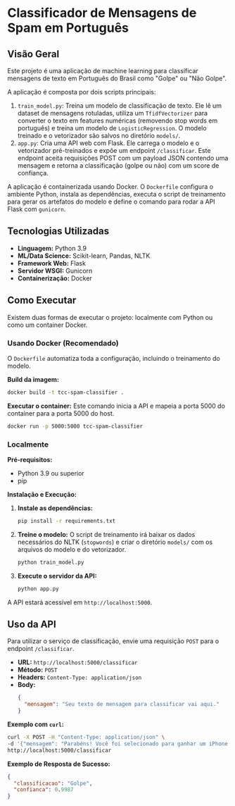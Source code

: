 # Classificador de Mensagens de Spam em Português

## Visão Geral

Este projeto é uma aplicação de machine learning para classificar mensagens de texto em Português do Brasil como "Golpe" ou "Não Golpe".

A aplicação é composta por dois scripts principais:

1.  `train_model.py`: Treina um modelo de classificação de texto. Ele lê um dataset de mensagens rotuladas, utiliza um `TfidfVectorizer` para converter o texto em features numéricas (removendo stop words em português) e treina um modelo de `LogisticRegression`. O modelo treinado e o vetorizador são salvos no diretório `models/`.
2.  `app.py`: Cria uma API web com Flask. Ele carrega o modelo e o vetorizador pré-treinados e expõe um endpoint `/classificar`. Este endpoint aceita requisições POST com um payload JSON contendo uma mensagem e retorna a classificação (golpe ou não) com um score de confiança.

A aplicação é containerizada usando Docker. O `Dockerfile` configura o ambiente Python, instala as dependências, executa o script de treinamento para gerar os artefatos do modelo e define o comando para rodar a API Flask com `gunicorn`.

## Tecnologias Utilizadas

*   **Linguagem:** Python 3.9
*   **ML/Data Science:** Scikit-learn, Pandas, NLTK
*   **Framework Web:** Flask
*   **Servidor WSGI:** Gunicorn
*   **Containerização:** Docker

## Como Executar

Existem duas formas de executar o projeto: localmente com Python ou como um container Docker.

### Usando Docker (Recomendado)

O `Dockerfile` automatiza toda a configuração, incluindo o treinamento do modelo.

**Build da imagem:**
```bash
docker build -t tcc-spam-classifier .
```

**Executar o container:**
Este comando inicia a API e mapeia a porta 5000 do container para a porta 5000 do host.
```bash
docker run -p 5000:5000 tcc-spam-classifier
```

### Localmente

**Pré-requisitos:**
*   Python 3.9 ou superior
*   pip

**Instalação e Execução:**

1.  **Instale as dependências:**
    ```bash
    pip install -r requirements.txt
    ```

2.  **Treine o modelo:**
    O script de treinamento irá baixar os dados necessários do NLTK (`stopwords`) e criar o diretório `models/` com os arquivos do modelo e do vetorizador.
    ```bash
    python train_model.py
    ```

3.  **Execute o servidor da API:**
    ```bash
    python app.py
    ```
A API estará acessível em `http://localhost:5000`.

## Uso da API

Para utilizar o serviço de classificação, envie uma requisição `POST` para o endpoint `/classificar`.

*   **URL:** `http://localhost:5000/classificar`
*   **Método:** `POST`
*   **Headers:** `Content-Type: application/json`
*   **Body:**
    ```json
    {
      "mensagem": "Seu texto de mensagem para classificar vai aqui."
    }
    ```

**Exemplo com `curl`:**
```bash
curl -X POST -H "Content-Type: application/json" \
-d '{"mensagem": "Parabéns! Você foi selecionado para ganhar um iPhone 15. Clique aqui: www.premiohoje.com"}' \
http://localhost:5000/classificar
```

**Exemplo de Resposta de Sucesso:**
```json
{
  "classificacao": "Golpe",
  "confianca": 0.9987
}
```
